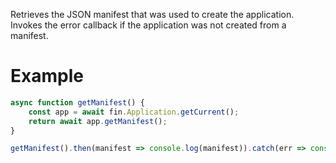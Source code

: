 Retrieves the JSON manifest that was used to create the application. Invokes the error callback
if the application was not created from a manifest.
# Example
```js
async function getManifest() {
    const app = await fin.Application.getCurrent();
    return await app.getManifest();
}

getManifest().then(manifest => console.log(manifest)).catch(err => console.log(err));
```
